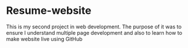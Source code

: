 # Resume-website
This is my second project in web development. The purpose of it was to ensure I understand multiple page development and also to learn how to make website live using GitHub
